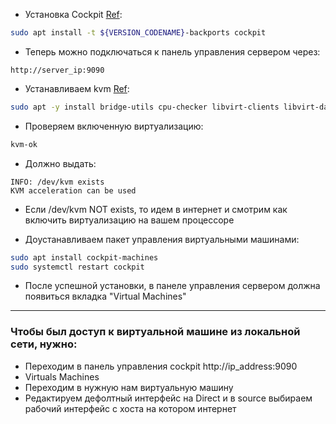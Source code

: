 - Установка Cockpit [Ref](https://cockpit-project.org/running):

```bash
sudo apt install -t ${VERSION_CODENAME}-backports cockpit
```

- Теперь можно подключаться к панель управления сервером через:

```
http://server_ip:9090
```

- Устанавливаем kvm [Ref](https://ubuntu.com/blog/kvm-hyphervisor):

```bash
sudo apt -y install bridge-utils cpu-checker libvirt-clients libvirt-daemon qemu qemu-kvm
```

- Проверяем включенную виртуализацию:

```bash
kvm-ok
```

- Должно выдать:

```
INFO: /dev/kvm exists
KVM acceleration can be used
```

- Если /dev/kvm NOT exists, то идем в интернет и смотрим как включить виртуализацию на вашем процессоре

- Доустанавливаем пакет управления виртуальными машинами:

```bash
sudo apt install cockpit-machines
sudo systemctl restart cockpit
```

- После успешной установки, в панеле управления сервером должна появиться вкладка "Virtual Machines"

---

### Чтобы был доступ к виртуальной машине из локальной сети, нужно:

- Переходим в панель управления cockpit http://ip_address:9090
- Virtuals Machines
- Переходим в нужную нам виртуальную машину
- Редактируем дефолтный интерфейс на Direct и в source выбираем рабочий интерфейс с хоста на котором интернет
